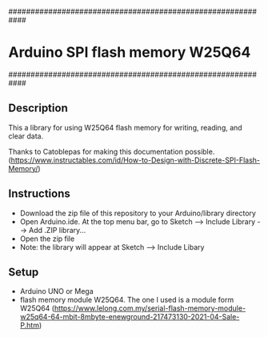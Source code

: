 ############################################################
#	Arduino SPI flash memory W25Q64
############################################################

## Description

This a library for using W25Q64 flash memory for writing, reading, and clear data.

Thanks to Catoblepas for making this documentation possible.(https://www.instructables.com/id/How-to-Design-with-Discrete-SPI-Flash-Memory/)

## Instructions

- Download the zip file of this repository to your Arduino/library directory
- Open Arduino.ide. At the top menu bar, go to Sketch --> Include Library --> Add .ZIP library...
- Open the zip file
- Note: the library will appear at Sketch --> Include Libary

## Setup

- Arduino UNO or Mega
- flash memory module W25Q64. The one I used is a module form  W25Q64 (https://www.lelong.com.my/serial-flash-memory-module-w25q64-64-mbit-8mbyte-enewground-217473130-2021-04-Sale-P.htm)



